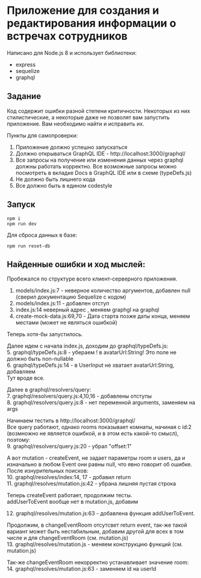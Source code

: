 # Приложение для создания и редактирования информации о встречах сотрудников

Написано для Node.js 8 и использует библиотеки:
* express
* sequelize
* graphql

## Задание
Код содержит ошибки разной степени критичности. Некоторых из них стилистические, а некоторые даже не позволят вам запустить приложение. Вам необходимо найти и исправить их.

Пункты для самопроверки:
1. Приложение должно успешно запускаться
2. Должно открываться GraphQL IDE - http://localhost:3000/graphql/
3. Все запросы на получение или изменения данных через graphql должны работать корректно. Все возможные запросы можно посмотреть в вкладке Docs в GraphQL IDE или в схеме (typeDefs.js)
4. Не должно быть лишнего кода
5. Все должно быть в едином codestyle

## Запуск
```
npm i
npm run dev
```

Для сброса данных в базе:
```
npm run reset-db
```


## Найденные ошибки и ход мыслей:

Пробежался по структуре всего клиент-серверного приложения.  
  
1. models/index.js:7 - неверное количество аргументов, добавлен null (сверил документацию Sequelize c кодом)  
2. models/index.js:11 - добавлен отступ  
3. index.js:14  неверный адрес , меняем graphgl на graphql  
4. create-mock-data.js:69,70 - Дата старта позже даты конца, меняем местами (может не являться ошибкой)  

Теперь хотя-бы запустилось.  

Далее идем с начала index.js, доходим до graphql/typeDefs.js:  
5. graphql/typeDefs.js:8 - убераем ! в avatarUrl:String! Это поле не должно быть non-nullable  
6. graphql/typeDefs.js:14 - в UserInput не хватает avatarUrl:String, добавляем  
Тут вроде все.  

Далее в graphql/resolvers/query:  
7. graphql/resolvers/query.js:4,10,16 - добавлены отступы  
8. graphql/resolvers/query.js:8 - нет переменной arguments, заменяем на args  

Начинаем тестить в http://localhost:3000/graphql/  
Все query работают, однако rooms показывает комнаты, начиная с id:2 (возмножно не является ошибкой, и в этом есть какой-то смысл), поэтому:  
9. graphql/resolvers/query.js:20 - убрал "offset:1"  

А вот  mutation - createEvent, не задает параметры room и users, да и изначально в любом Event они равны null, что явно говорит об ошибке. После изнурительных поисков:  
10.  graphql/resolves/index:14, 17 - добавил return  
11.  graphql/resolves/mutation.js:42 - убрана лишняя пустая строка  

Теперь createEvent работает, продолжим тесты.   
addUserToEvent вообще нет в mutation.js, добавим  

12. graphql/resolves/mutation.js:63 - добавлена функция addUserToEvent.  

Продолжим, в changeEventRoom отсутсвет return event, так-же такой вариант может быть нестабильным, добавим другой для всех в том числе и для changeEventRoom (см. mutation.js)  
13. graphql/resolves/mutation.js - меняем конструкцию функций (см. mutation.js)  

Так-же changeEventRoom некорректно устанавливает значение room:  
14.  graphql/resolves/mutation.js:63 - заменяем id на userId  